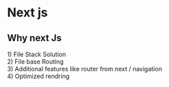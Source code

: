 # Next js
<h2>Why next Js</h2>
1) File Stack Solution <br>
2) File base Routing <br>
3) Additional features like router from next / navigation <br>
4) Optimized rendring
